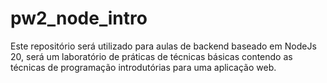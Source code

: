 # pw2_node_intro
Este repositório será utilizado para aulas de backend baseado em NodeJs 20, será um laboratório de práticas de técnicas básicas contendo as técnicas de programação introdutórias para uma aplicação web.
